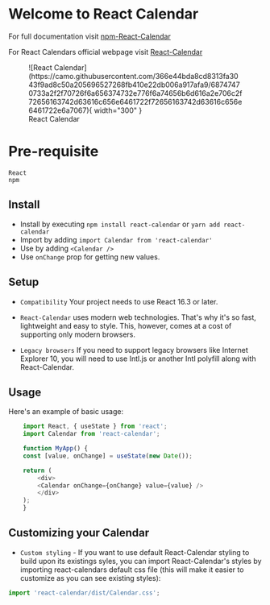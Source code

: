 <link rel="stylesheet" href="/stylesheets/extra.css" />

# Welcome to React Calendar

For full documentation visit [npm-React-Calendar](https://www.npmjs.com/package/react-calendar)

For React Calendars official webpage visit [React-Calendar](https://projects.wojtekmaj.pl/react-calendar/)

<figure markdown>
  ![React Calendar](https://camo.githubusercontent.com/366e44bda8cd8313fa3043f9ad8c50a205696527268fb410e22db006a917afa9/68747470733a2f2f70726f6a656374732e776f6a74656b6d616a2e706c2f72656163742d63616c656e6461722f72656163742d63616c656e6461722e6a7067){ width="300" }
  <figcaption>React Calendar</figcaption>
</figure>

# Pre-requisite
    React
    npm

## Install

* Install by executing `npm install react-calendar` or `yarn add react-calendar`
* Import by adding `import Calendar from 'react-calendar'`
* Use by adding `<Calendar />` 
* Use `onChange` prop for getting new values.

## Setup

* `Compatibility` Your project needs to use React 16.3 or later.

* `React-Calendar` uses modern web technologies. That's why it's so fast, lightweight and easy to style. This, however, comes at a cost of supporting only modern browsers.

* `Legacy browsers`
If you need to support legacy browsers like Internet Explorer 10, you will need to use Intl.js or another Intl polyfill along with React-Calendar.


## Usage
Here's an example of basic usage:

``` javaScript linenums="1"
    import React, { useState } from 'react';
    import Calendar from 'react-calendar';

    function MyApp() {
    const [value, onChange] = useState(new Date());

    return (
        <div>
        <Calendar onChange={onChange} value={value} />
        </div>
    );
    }
```

## Customizing your Calendar

* `Custom styling` - If you want to use default React-Calendar styling to build upon its existings syles, you can import React-Calendar's styles by importing react-calendars default css file (this will make it easier to customize as you can see existing styles):

```javascript
import 'react-calendar/dist/Calendar.css';
```